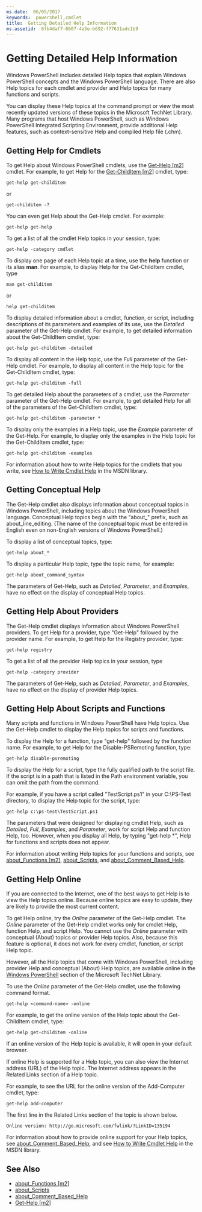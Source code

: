 ```yaml
---
ms.date:  06/05/2017
keywords:  powershell,cmdlet
title:  Getting Detailed Help Information
ms.assetid:  6fb4daf7-8607-4a3e-b692-f77631adc1b9
---
```


# Getting Detailed Help Information
Windows PowerShell includes detailed Help topics that explain Windows PowerShell concepts and the Windows PowerShell language. There are also Help topics for each cmdlet and provider and Help topics for many functions and scripts.

You can display these Help topics at the command prompt or view the most recently updated versions of these topics in the Microsoft TechNet Library. Many programs that host Windows PowerShell, such as Windows PowerShell Integrated Scripting Environment, provide additional Help features, such as context-sensitive Help and compiled Help file (.chm).

## Getting Help for Cmdlets
To get Help about Windows PowerShell cmdlets, use the [Get-Help [m2]](https://technet.microsoft.com/library/2d7fe1b4-0025-4580-a911-d81922dd6cd2) cmdlet. For example, to get Help for the [Get-ChildItem [m2]](https://technet.microsoft.com/library/4b270d63-c995-45b8-b5b4-3f8887efbfcc) cmdlet, type:

```
get-help get-childitem
```

or

```
get-childitem -?
```

You can even get Help about the Get-Help cmdlet. For example:

```
get-help get-help
```

To get a list of all the cmdlet Help topics in your session, type:

```
get-help -category cmdlet
```

To display one page of each Help topic at a time, use the **help** function or its alias **man**. For example, to display Help for the Get-ChildItem cmdlet, type

```
man get-childitem
```

or

```
help get-childitem
```

To display detailed information about a cmdlet, function, or script, including descriptions of its parameters and examples of its use, use the *Detailed* parameter of the Get-Help cmdlet. For example, to get detailed information about the Get-ChildItem cmdlet, type:

```
get-help get-childitem -detailed
```

To display all content in the Help topic, use the *Full* parameter of the Get-Help cmdlet. For example, to display all content in the Help topic for the Get-ChildItem cmdlet, type:

```
get-help get-childitem -full
```

To get detailed Help about the parameters of a cmdlet, use the *Parameter* parameter of the Get-Help cmdlet. For example, to get detailed Help for all of the parameters of the Get-ChildItem cmdlet, type:

```
get-help get-childitem -parameter *
```

To display only the examples in a Help topic, use the *Example* parameter of the Get-Help. For example, to display only the examples in the Help topic for the Get-ChildItem cmdlet, type:

```
get-help get-childitem -examples
```

For information about how to write Help topics for the cmdlets that you write, see [How to Write Cmdlet Help](https://go.microsoft.com/fwlink/?LinkID=123415) in the MSDN library.

## Getting Conceptual Help
The Get-Help cmdlet also displays information about conceptual topics in Windows PowerShell, including topics about the Windows PowerShell language. Conceptual Help topics begin with the "about_" prefix, such as about_line_editing. (The name of the conceptual topic must be entered in English even on non-English versions of Windows PowerShell.)

To display a list of conceptual topics, type:

```
get-help about_*
```

To display a particular Help topic, type the topic name, for example:

```
get-help about_command_syntax
```

The parameters of Get-Help, such as *Detailed*, *Parameter*, and *Examples*, have no effect on the display of conceptual Help topics.

## Getting Help About Providers
The Get-Help cmdlet displays information about Windows PowerShell providers. To get Help for a provider, type "Get-Help" followed by the provider name. For example, to get Help for the Registry provider, type:

```
get-help registry
```

To get a list of all the provider Help topics in your session, type

```
get-help -category provider
```

The parameters of Get-Help, such as *Detailed*, *Parameter*, and *Examples*, have no effect on the display of provider Help topics.

## Getting Help About Scripts and Functions
Many scripts and functions in Windows PowerShell have Help topics. Use the Get-Help cmdlet to display the Help topics for scripts and functions.

To display the Help for a function, type "get-help" followed by the function name. For example, to get Help for the Disable-PSRemoting function, type:

```
get-help disable-psremoting
```

To display the Help for a script, type the fully qualified path to the script file. If the script is in a path that is listed in the Path environment variable, you can omit the path from the command.

For example, if you have a script called "TestScript.ps1" in your C:\\PS-Test directory, to display the Help topic for the script, type:

```
get-help c:\ps-test\TestScript.ps1
```

The parameters that were designed for displaying cmdlet Help, such as *Detailed*, *Full*, *Examples*, and *Parameter*, work for script Help and function Help, too. However, when you display all Help, by typing "get-help \*", Help for functions and scripts does not appear.

For information about writing Help topics for your functions and scripts, see [about_Functions [m2]](https://technet.microsoft.com/en-us/library/61d40692-5300-4de9-a9b5-bae31815e105), [about_Scripts](https://technet.microsoft.com/en-us/library/7dc08334-dcfe-450b-b949-0554855623af), and [about_Comment_Based_Help](https://technet.microsoft.com/en-us/library/99a81ccc-21a0-49ec-a1b3-9efe2b4c0bbf).

## Getting Help Online
If you are connected to the Internet, one of the best ways to get Help is to view the Help topics online. Because online topics are easy to update, they are likely to provide the most current content.

To get Help online, try the *Online* parameter of the Get-Help cmdlet. The *Online* parameter of the Get-Help cmdlet works only for cmdlet Help, function Help, and script Help. You cannot use the *Online* parameter with conceptual (About) topics or provider Help topics. Also, because this feature is optional, it does not work for every cmdlet, function, or script Help topic.

However, all the Help topics that come with Windows PowerShell, including provider Help and conceptual (About) Help topics, are available online in the [Windows PowerShell](http://go.microsoft.com/fwlink/?LinkID=107116) section of the Microsoft TechNet Library.

To use the *Online* parameter of the Get-Help cmdlet, use the following command format.

```
get-help <command-name> -online
```

For example, to get the online version of the Help topic about the Get-ChildItem cmdlet, type:

```
get-help get-childitem -online
```

If an online version of the Help topic is available, it will open in your default browser.

If online Help is supported for a Help topic, you can also view the Internet address (URL) of the Help topic. The Internet address appears in the Related Links section of a Help topic.

For example, to see the URL for the online version of the Add-Computer cmdlet, type:

```
get-help add-computer
```

The first line in the Related Links section of the topic is shown below.

```
Online version: http://go.microsoft.com/fwlink/?LinkID=135194
```

For information about how to provide online support for your Help topics, see [about_Comment_Based_Help](https://technet.microsoft.com/en-us/library/99a81ccc-21a0-49ec-a1b3-9efe2b4c0bbf), and see [How to Write Cmdlet Help](https://go.microsoft.com/fwlink/?LinkID=123415) in the MSDN library.

## See Also
- [about_Functions [m2]](https://technet.microsoft.com/en-us/library/61d40692-5300-4de9-a9b5-bae31815e105)
- [about_Scripts](https://technet.microsoft.com/en-us/library/7dc08334-dcfe-450b-b949-0554855623af)
- [about_Comment_Based_Help](https://technet.microsoft.com/en-us/library/99a81ccc-21a0-49ec-a1b3-9efe2b4c0bbf)
- [Get-Help [m2]](https://technet.microsoft.com/library/2d7fe1b4-0025-4580-a911-d81922dd6cd2)